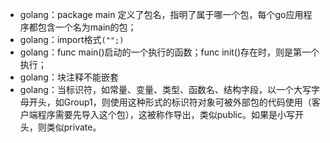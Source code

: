 - golang：package main 定义了包名，指明了属于哪一个包，每个go应用程序都包含一个名为main的包；
- golang：import格式`("";)`
- golang：func main()启动的一个执行的函数；func init()存在时，则是第一个执行；
- golang：块注释不能嵌套
- golang：当标识符，如常量、变量、类型、函数名、结构字段，以一个大写字母开头，如Group1，则使用这种形式的标识符对象可被外部包的代码使用（客户端程序需要先导入这个包），这被称作导出，类似public。如果是小写开头，则类似private。